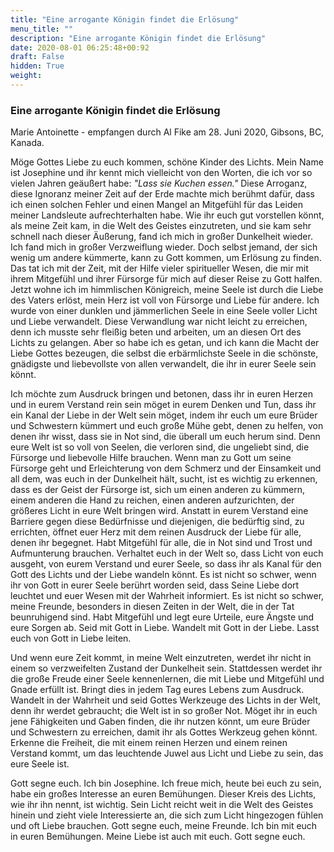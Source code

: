 ```yaml
---
title: "Eine arrogante Königin findet die Erlösung"
menu_title: ""
description: "Eine arrogante Königin findet die Erlösung"
date: 2020-08-01 06:25:48+00:92
draft: False
hidden: True
weight:
---
```

### Eine arrogante Königin findet die Erlösung

Marie Antoinette - empfangen durch Al Fike am 28. Juni 2020, Gibsons, BC, Kanada.

Möge Gottes Liebe zu euch kommen, schöne Kinder des Lichts. Mein Name ist Josephine und ihr kennt mich vielleicht von den Worten, die ich vor so vielen Jahren geäußert habe: *"Lass sie Kuchen essen."* Diese Arroganz, diese Ignoranz meiner Zeit auf der Erde machte mich berühmt dafür, dass ich einen solchen Fehler und einen Mangel an Mitgefühl für das Leiden meiner Landsleute aufrechterhalten habe. Wie ihr euch gut vorstellen könnt, als meine Zeit kam, in die Welt des Geistes einzutreten, und sie kam sehr schnell nach dieser Äußerung, fand ich mich in großer Dunkelheit wieder. Ich fand mich in großer Verzweiflung wieder. Doch selbst jemand, der sich wenig um andere kümmerte, kann zu Gott kommen, um Erlösung zu finden. Das tat ich mit der Zeit, mit der Hilfe vieler spiritueller Wesen, die mir mit ihrem Mitgefühl und ihrer Fürsorge für mich auf dieser Reise zu Gott halfen. Jetzt wohne ich im himmlischen Königreich, meine Seele ist durch die Liebe des Vaters erlöst, mein Herz ist voll von Fürsorge und Liebe für andere. Ich wurde von einer dunklen und jämmerlichen Seele in eine Seele voller Licht und Liebe verwandelt. Diese Verwandlung war nicht leicht zu erreichen, denn ich musste sehr fleißig beten und arbeiten, um an diesen Ort des Lichts zu gelangen. Aber so habe ich es getan, und ich kann die Macht der Liebe Gottes bezeugen, die selbst die erbärmlichste Seele in die schönste, gnädigste und liebevollste von allen verwandelt, die ihr in eurer Seele sein könnt.

Ich möchte zum Ausdruck bringen und betonen, dass ihr in euren Herzen und in eurem Verstand rein sein möget in eurem Denken und Tun, dass ihr ein Kanal der Liebe in der Welt sein möget, indem ihr euch um eure Brüder und Schwestern kümmert und euch große Mühe gebt, denen zu helfen, von denen ihr wisst, dass sie in Not sind, die überall um euch herum sind. Denn eure Welt ist so voll von Seelen, die verloren sind, die ungeliebt sind, die Fürsorge und liebevolle Hilfe brauchen. Wenn man zu Gott um seine Fürsorge geht und Erleichterung von dem Schmerz und der Einsamkeit und all dem, was euch in der Dunkelheit hält, sucht, ist es wichtig zu erkennen, dass es der Geist der Fürsorge ist, sich um einen anderen zu kümmern, einem anderen die Hand zu reichen, einen anderen aufzurichten, der größeres Licht in eure Welt bringen wird. Anstatt in eurem Verstand eine Barriere gegen diese Bedürfnisse und diejenigen, die bedürftig sind, zu errichten, öffnet euer Herz mit dem reinen Ausdruck der Liebe für alle, denen ihr begegnet. Habt Mitgefühl für alle, die in Not sind und Trost und Aufmunterung brauchen. Verhaltet euch in der Welt so, dass Licht von euch ausgeht, von eurem Verstand und eurer Seele, so dass ihr als Kanal für den Gott des Lichts und der Liebe wandeln könnt. Es ist nicht so schwer, wenn ihr von Gott in eurer Seele berührt worden seid, dass Seine Liebe dort leuchtet und euer Wesen mit der Wahrheit informiert. Es ist nicht so schwer, meine Freunde, besonders in diesen Zeiten in der Welt, die in der Tat beunruhigend sind. Habt Mitgefühl und legt eure Urteile, eure Ängste und eure Sorgen ab. Seid mit Gott in Liebe. Wandelt mit Gott in der Liebe. Lasst euch von Gott in Liebe leiten.

Und wenn eure Zeit kommt, in meine Welt einzutreten, werdet ihr nicht in einem so verzweifelten Zustand der Dunkelheit sein. Stattdessen werdet ihr die große Freude einer Seele kennenlernen, die mit Liebe und Mitgefühl und Gnade erfüllt ist. Bringt dies in jedem Tag eures Lebens zum Ausdruck. Wandelt in der Wahrheit und seid Gottes Werkzeuge des Lichts in der Welt, denn ihr werdet gebraucht; die Welt ist in so großer Not. Möget ihr in euch jene Fähigkeiten und Gaben finden, die ihr nutzen könnt, um eure Brüder und Schwestern zu erreichen, damit ihr als Gottes Werkzeug gehen könnt. Erkenne die Freiheit, die mit einem reinen Herzen und einem reinen Verstand kommt, um das leuchtende Juwel aus Licht und Liebe zu sein, das eure Seele ist.

Gott segne euch. Ich bin Josephine. Ich freue mich, heute bei euch zu sein, habe ein großes Interesse an euren Bemühungen. Dieser Kreis des Lichts, wie ihr ihn nennt, ist wichtig. Sein Licht reicht weit in die Welt des Geistes hinein und zieht viele Interessierte an, die sich zum Licht hingezogen fühlen und oft Liebe brauchen. Gott segne euch, meine Freunde. Ich bin mit euch in euren Bemühungen. Meine Liebe ist auch mit euch. Gott segne euch.
